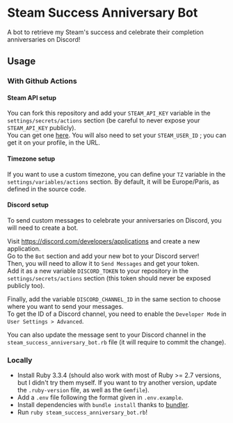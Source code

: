# Steam Success Anniversary Bot

A bot to retrieve my Steam's success and celebrate their completion anniversaries on Discord!

## Usage

### With Github Actions

#### Steam API setup

You can fork this repository and add your `STEAM_API_KEY` variable in the `settings/secrets/actions` section (be careful to never expose your `STEAM_API_KEY` publicly).  
You can get one [here](https://steamcommunity.com/dev/apikey).
You will also need to set your `STEAM_USER_ID` ; you can get it on your profile, in the URL.

#### Timezone setup

If you want to use a custom timezone, you can define your `TZ` variable in the `settings/variables/actions` section. By default, it will be Europe/Paris, as defined in the source code.

#### Discord setup

To send custom messages to celebrate your anniversaries on Discord, you will need to create a bot.

Visit https://discord.com/developers/applications and create a new application.  
Go to the `Bot` section and add your new bot to your Discord server!  
Then, you will need to allow it to `Send Messages` and get your token.  
Add it as a new variable `DISCORD_TOKEN` to your repository in the `settings/secrets/actions` section (this token should never be exposed publicly too).

Finally, add the variable `DISCORD_CHANNEL_ID` in the same section to choose where you want to send your messages.  
To get the ID of a Discord channel, you need to enable the `Developer Mode` in `User Settings > Advanced`.

You can also update the message sent to your Discord channel in the `steam_success_anniversary_bot.rb` file (it will require to commit the change).

### Locally

- Install Ruby 3.3.4 (should also work with most of Ruby >= 2.7 versions, but I didn't try them myself. If you want to try another version, update the `.ruby-version` file, as well as the `Gemfile`).
- Add a `.env` file following the format given in `.env.example`.
- Install dependencies with `bundle install` thanks to [bundler](https://bundler.io/). 
- Run `ruby steam_success_anniversary_bot.rb`!

